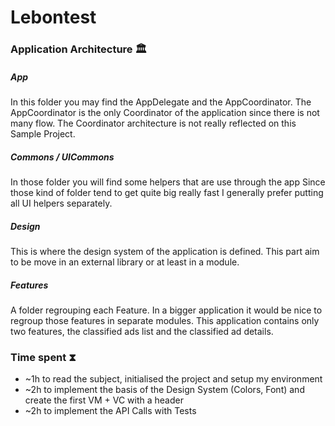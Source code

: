 # Lebontest

### Application Architecture 🏛

##### App

In this folder you may find the AppDelegate and the AppCoordinator.
The AppCoordinator is the only Coordinator of the application since there is not many flow.
The Coordinator architecture is not really reflected on this Sample Project.

##### Commons / UICommons

In those folder you will find some helpers that are use through the app
Since those kind of folder tend to get quite big really fast I generally prefer putting all UI helpers separately.

##### Design

This is where the design system of the application is defined.
This part aim to be move in an external library or at least in a module.

##### Features

A folder regrouping each Feature. In a bigger application it would be nice to regroup those features in separate modules.
This application contains only two features, the classified ads list and the classified ad details.

### Time spent ⧗

- ~1h to read the subject, initialised the project and setup my environment
- ~2h to implement the basis of the Design System (Colors, Font) and create the first VM + VC with a header
- ~2h to implement the API Calls with Tests
